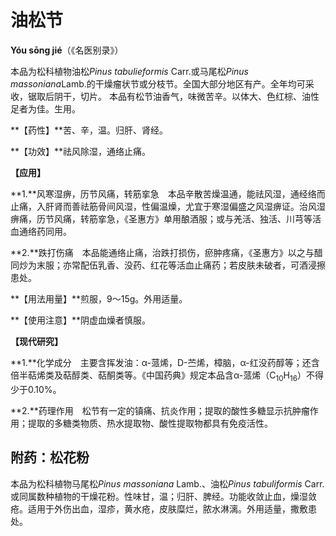 # 油松节

**Yóu sōng jié**（《名医别录》）

本品为松科植物油松*Pinus tabulieformis* Carr.或马尾松*Pinus massoniana*Lamb.的干燥瘤状节或分枝节。全国大部分地区有产。全年均可采收，锯取后阴干，切片。 本品有松节油香气，味微苦辛。以体大、色红棕、油性足者为佳。生用。

**【药性】**苦、辛，温。归肝、肾经。

**【功效】**祛风除湿，通络止痛。

**【应用】**

**1.**风寒湿痹，历节风痛，转筋挛急　本品辛散苦燥温通，能祛风湿，通经络而止痛，入肝肾而善祛筋骨间风湿，性偏温燥，尤宜于寒湿偏盛之风湿痹证。治风湿痹痛，历节风痛，转筋挛急，《圣惠方》单用酿酒服；或与羌活、独活、川芎等活血通络药同用。

**2.**跌打伤痛　本品能通络止痛，治跌打损伤，瘀肿疼痛，《圣惠方》以之与醋同炒为末服；亦常配伍乳香、没药、红花等活血止痛药；若皮肤未破者，可酒浸擦患处。

**【用法用量】**煎服，9～15g。外用适量。

**【使用注意】**阴虚血燥者慎服。

**【现代研究】**

**1.**化学成分　主要含挥发油：α-蒎烯，D-苎烯，樟脑，α-红没药醇等；还含倍半萜烯类及萜醇类、萜酮类等。《中国药典》规定本品含α-蒎烯（C<sub>10</sub>H<sub>16</sub>）不得少于0.10%。

**2.**药理作用　松节有一定的镇痛、抗炎作用；提取的酸性多糖显示抗肿瘤作用；提取的多糖类物质、热水提取物、酸性提取物都具有免疫活性。

## 附药：松花粉

本品为松科植物马尾松*Pinus massoniana* Lamb.、油松*Pinus tabuliformis* Carr.或同属数种植物的干燥花粉。性味甘，温；归肝、脾经。功能收敛止血，燥湿敛疮。适用于外伤出血，湿疹，黄水疮，皮肤糜烂，脓水淋漓。外用适量，撒敷患处。